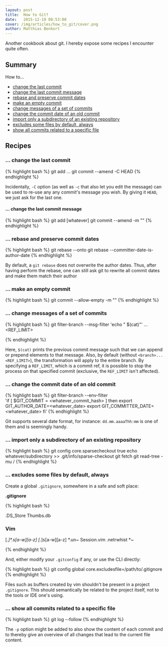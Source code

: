 ```yaml
---
layout: post
title:  How to Git?
date:   2015-12-10 08:53:00
cover: /img/articles/how_to_git/cover.png
author: Matthias Benkort
---
```


Another cookbook about git. I hereby expose some recipes I encounter quite often. 

## Summary

How to...

- [change the last commit](#-change-the-last-commit)
- [change the last commit message](#-change-the-last-commit-message)
- [rebase and preserve commit dates](#-rebase-and-preserve-commit-dates)
- [make an empty commit](#-make-an-empty-commit)
- [change messages of a set of commits](#-change-messages-of-a-set-of-commits)
- [change the commit date of an old commit](#-change-the-commit-date-of-an-old-commit)
- [import only a subdirectory of an existing repository](#-import-only-a-subdirectory-of-an-existing-repository)
- [excludes some files by default, always](#-excludes-some-files-by-default-always)
- [show all commits related to a specific file](#-show-all-commits-related-to-a-specific-file)


## Recipes

### ... change the last commit

{% highlight bash %}
git add ...
git commit --amend -C HEAD
{% endhighlight %}

Incidentally, `-C` option (as well as `-c` that also let you edit the message) can be used to
re-use any any commit's message you wish. By giving it `HEAD`, we just ask for the last one. 

#### ... change the last commit message

{% highlight bash %}
git add [whatever]
git commit --amend -m "<whatever>"
{% endhighlight %}

### ... rebase and preserve commit dates

{% highlight bash %}
git rebase --onto <newbase> <branch> <upstream>
git rebase --committer-date-is-author-date <newbase>
{% endhighlight %}

By default, a `git rebase` does not overwrite the author dates. Thus, after having perform the
rebase, one can still ask git to rewrite all commit dates and make them match their author

### ... make an empty commit

{% highlight bash %}
git commit --allow-empty -m "<whatever>"
{% endhighlight %}

### ... change messages of a set of commits


{% highlight bash %}
git filter-branch --msg-filter 'echo "<whatever> $(cat)"' <branch>...<REF_LIMIT>

{% endhighlight %}

Here, `$(cat)` prints the previous commit message such that we can append or prepend elements
to that message. Also, by default (without `<branch>...<REF_LIMIT>`), the transformation will
apply to the entire branch. By specifying a `REF_LIMIT`, which is a commit ref, it is possible
to stop the process on that specified commit (exclusive, the `REF_LIMIT` isn't affected).

### ... change the commit date of an old commit


{% highlight bash %}
git filter-branch --env-filter \
'if [ $GIT_COMMIT = <whatever_commit_hash> ]
 then
 export GIT_AUTHOR_DATE=<whatever_date>
 export GIT_COMMITTER_DATE=<whatever_date>
 fi'
{% endhighlight %}

Git supports several date format, for instance: `dd.mm.aaaaThh:mm` is one of them and is
seemingly handy.

### ... import only a subdirectory of an existing repository 


{% highlight bash %}
git config core.sparsecheckout true
echo whatever/subdirectory >> .git/info/sparse-checkout
git fetch <whatever-remote>
git read-tree -mu <whatever-remote>/<whatever-branch>
{% endhighlight %}

### ... excludes some files by default, always

Create a global `.gitignore`, somewhere in a safe and soft place:

**.gitignore**

{% highlight bash %}

.DS_Store
Thumbs.db

### Vim ###
[._]*.s[a-w][a-z]
[._]s[a-w][a-z]
*.un~
Session.vim
.netrwhist
*~

{% endhighlight %}

And, either modify your `.gitconfig` if any, or use the CLI directly:


{% highlight bash %}
git config global core.excludesfile=/path/to/.gitignore
{% endhighlight %}

Files such as buffers created by vim shouldn't be present in a project `.gitignore`. This
should semantically be related to the project itself, not to the tools or IDE one's using.

### ... show all commits related to a specific file


{% highlight bash %}
git log --follow <whatever-file>
{% endhighlight %}

The `-p` option might be added to also show the content of each commit and to thereby give an
overview of all changes that lead to the current file content.
